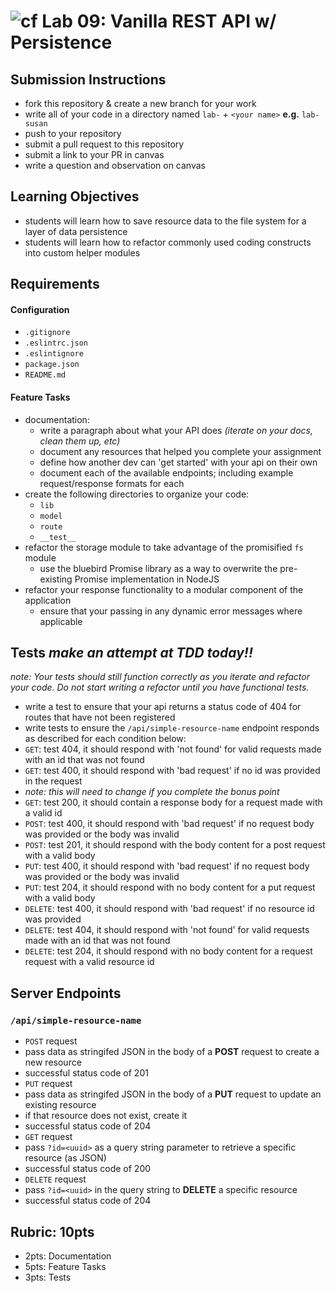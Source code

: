 ![cf](https://i.imgur.com/7v5ASc8.png) Lab 09: Vanilla REST API w/ Persistence
======

## Submission Instructions
  * fork this repository & create a new branch for your work
  * write all of your code in a directory named `lab-` + `<your name>` **e.g.** `lab-susan`
  * push to your repository
  * submit a pull request to this repository
  * submit a link to your PR in canvas
  * write a question and observation on canvas

## Learning Objectives  
* students will learn how to save resource data to the file system for a layer of data persistence
* students will learn how to refactor commonly used coding constructs into custom helper modules

## Requirements
#### Configuration
  * `.gitignore`
  * `.eslintrc.json`
  * `.eslintignore`
  * `package.json`
  * `README.md`

#### Feature Tasks
* documentation:
  * write a paragraph about what your API does
    _(iterate on your docs, clean them up, etc)_
  * document any resources that helped you complete your assignment
  * define how another dev can 'get started' with your api on their own
  * document each of the available endpoints; including example request/response formats for each
* create the following directories to organize your code:
  * `lib`
  * `model`
  * `route`
  * `__test__`
* refactor the storage module to take advantage of the promisified `fs` module
  - use the bluebird Promise library as a way to overwrite the pre-existing Promise implementation in NodeJS
* refactor your response functionality to a modular component of the application
  - ensure that your passing in any dynamic error messages where applicable


## Tests _make an attempt at TDD today!!_
  _note: Your tests should still function correctly as you iterate and refactor your code. Do not start writing a refactor until you have functional tests._
* write a test to ensure that your api returns a status code of 404 for routes that have not been registered
* write tests to ensure the `/api/simple-resource-name` endpoint responds as described for each condition below:
 * `GET`: test 404, it should respond with 'not found' for valid requests made with an id that was not found
 * `GET`: test 400, it should respond with 'bad request' if no id was provided in the request
  * _note: this will need to change if you complete the bonus point_
 * `GET`: test 200, it should contain a response body for a request made with a valid id
 * `POST`: test 400, it should respond with 'bad request' if no request body was provided or the body was invalid
 * `POST`: test 201, it should respond with the body content for a post request with a valid body
 * `PUT`: test 400, it should respond with 'bad request' if no request body was provided or the body was invalid
 * `PUT`: test 204, it should respond with no body content for a put request with a valid body
 * `DELETE`: test 400, it should respond with 'bad request' if no resource id was provided
 * `DELETE`: test 404, it should respond with 'not found' for valid requests made with an id that was not found
 * `DELETE`: test 204, it should respond with no body content for a request request with a valid resource id

## Server Endpoints
### `/api/simple-resource-name`
* `POST` request
 * pass data as stringifed JSON in the body of a **POST** request to create a new resource
 * successful status code of 201
* `PUT` request
 * pass data as stringifed JSON in the body of a **PUT** request to update an existing resource
 * if that resource does not exist, create it
 * successful status code of 204
* `GET` request
 * pass `?id=<uuid>` as a query string parameter to retrieve a specific resource (as JSON)
 * successful status code of 200
* `DELETE` request
 * pass `?id=<uuid>` in the query string to **DELETE** a specific resource
 * successful status code of 204

## Rubric: 10pts
* 2pts: Documentation
* 5pts: Feature Tasks
* 3pts: Tests

